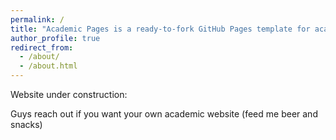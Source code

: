 ```yaml
---
permalink: /
title: "Academic Pages is a ready-to-fork GitHub Pages template for academic personal websites"
author_profile: true
redirect_from: 
  - /about/
  - /about.html
---
```


Website under construction: 


Guys reach out if you want your own academic website (feed me beer and snacks)